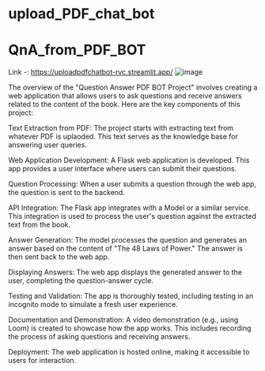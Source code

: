 # upload_PDF_chat_bot

# QnA_from_PDF_BOT
Link -:  https://uploadpdfchatbot-rvc.streamlit.app/
![image](https://github.com/RohanRVC/upload_PDF_chat_bot/assets/80825254/c5c54ec4-23df-4708-8855-efed5afc575e)

The overview of the "Question Answer PDF BOT Project" involves creating a web application that allows users to ask questions and receive answers related to the content of the book. Here are the key components of this project:

Text Extraction from PDF: The project starts with extracting text from whatever PDF is uplaoded. This text serves as the knowledge base for answering user queries.

Web Application Development: A Flask web application is developed. This app provides a user interface where users can submit their questions.

Question Processing: When a user submits a question through the web app, the question is sent to the backend.
 
API Integration: The Flask app integrates with a Model or a similar service. This integration is used to process the user's question against the extracted text from the book.

Answer Generation: The model processes the question and generates an answer based on the content of "The 48 Laws of Power." The answer is then sent back to the web app.

Displaying Answers: The web app displays the generated answer to the user, completing the question-answer cycle.

Testing and Validation: The app is thoroughly tested, including testing in an incognito mode to simulate a fresh user experience.

Documentation and Demonstration: A video demonstration (e.g., using Loom) is created to showcase how the app works. This includes recording the process of asking questions and receiving answers.


Deployment: The web application is hosted online, making it accessible to users for interaction.
